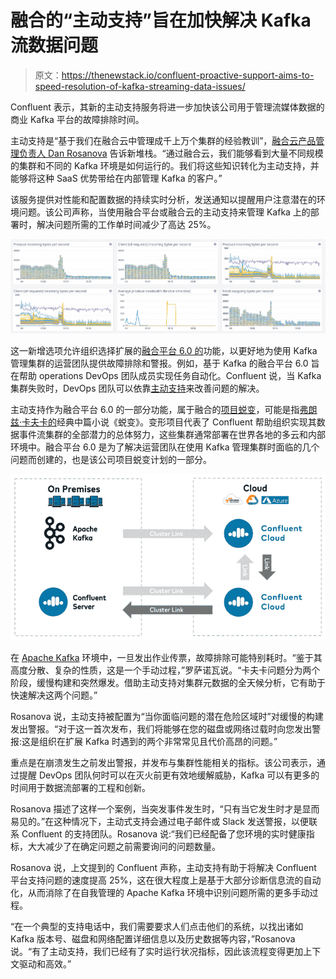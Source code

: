 # 融合的“主动支持”旨在加快解决 Kafka 流数据问题

> 原文：<https://thenewstack.io/confluent-proactive-support-aims-to-speed-resolution-of-kafka-streaming-data-issues/>

Confluent 表示，其新的主动支持服务将进一步加快该公司用于管理流媒体数据的商业 Kafka 平台的故障排除时间。

主动支持是“基于我们在融合云中管理成千上万个集群的经验教训”，[融合云产品管理负责人 Dan Rosanova](https://www.linkedin.com/in/danrosanova) 告诉新堆栈。“通过融合云，我们能够看到大量不同规模的集群和不同的 Kafka 环境是如何运行的。我们将这些知识转化为主动支持，并能够将这种 SaaS 优势带给在内部管理 Kafka 的客户。”

该服务提供对性能和配置数据的持续实时分析，发送通知以提醒用户注意潜在的环境问题。该公司声称，当使用融合平台或融合云的主动支持来管理 Kafka 上的部署时，解决问题所需的工作单时间减少了高达 25%。

![](img/7cc8d45b531e259cb99a12233947a128.png)

这一新增选项允许组织选择扩展的[融合平台 6.0 的](https://thenewstack.io/confluent-platform-6-0-designed-to-create-a-global-mesh-of-kafka/)功能，以更好地为使用 Kafka 管理集群的运营团队提供故障排除和警报。例如，基于 Kafka 的融合平台 6.0 旨在帮助 operations DevOps 团队成员实现任务自动化。Confluent 说，当 Kafka 集群失败时，DevOps 团队可以依靠[主动支持](https://docs.confluent.io/current/cloud/proactive-support.html)来改善问题的解决。

主动支持作为融合平台 6.0 的一部分功能，属于融合的[项目蜕变](https://www.confluent.io/blog/global-event-streaming-with-cluster-linking-confluent-cloud/)，可能是指[弗朗兹·卡夫卡的](https://en.wikipedia.org/wiki/Franz_Kafka)经典中篇小说《蜕变》。变形项目代表了 Confluent 帮助组织实现其数据事件流集群的全部潜力的总体努力，这些集群通常部署在世界各地的多云和内部环境中。融合平台 6.0 是为了解决运营团队在使用 Kafka 管理集群时面临的几个问题而创建的，也是该公司项目蜕变计划的一部分。

![](img/cfae7adeecc3ba8d6e6f17ed545a1082.png)

在 [Apache Kafka](https://kafka.apache.org/) 环境中，一旦发出作业传票，故障排除可能特别耗时。“鉴于其高度分散、复杂的性质，这是一个手动过程，”罗萨诺瓦说。“卡夫卡问题分为两个阶段，缓慢构建和突然爆发。借助主动支持对集群元数据的全天候分析，它有助于快速解决这两个问题。”

Rosanova 说，主动支持被配置为“当你面临问题的潜在危险区域时”对缓慢的构建发出警报。“对于这一首次发布，我们将能够在您的磁盘或网络过载时向您发出警报:这是组织在扩展 Kafka 时遇到的两个非常常见且代价高昂的问题。”

重点是在崩溃发生之前发出警报，并发布与集群性能相关的指标。该公司表示，通过提醒 DevOps 团队何时可以在灭火前更有效地缓解威胁，Kafka 可以有更多的时间用于数据流部署的工程和创新。

Rosanova 描述了这样一个案例，当突发事件发生时，“只有当它发生时才是显而易见的。”在这种情况下，主动式支持会通过电子邮件或 Slack 发送警报，以便联系 Confluent 的支持团队。Rosanova 说:“我们已经配备了您环境的实时健康指标，大大减少了在确定问题之前需要询问的问题数量。

Rosanova 说，上文提到的 Confluent 声称，主动支持有助于将解决 Confluent 平台支持问题的速度提高 25%，这在很大程度上是基于大部分诊断信息流的自动化，从而消除了在自我管理的 Apache Kafka 环境中识别问题所需的更多手动过程。

“在一个典型的支持电话中，我们需要要求人们点击他们的系统，以找出诸如 Kafka 版本号、磁盘和网络配置详细信息以及历史数据等内容，”Rosanova 说。“有了主动支持，我们已经有了实时运行状况指标，因此该流程变得更加上下文驱动和高效。”

<svg xmlns:xlink="http://www.w3.org/1999/xlink" viewBox="0 0 68 31" version="1.1"><title>Group</title> <desc>Created with Sketch.</desc></svg>